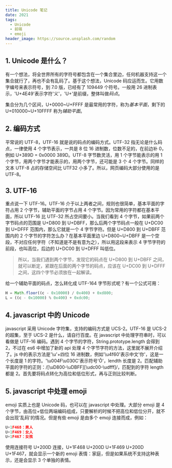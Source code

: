 ```yaml
---
title: Unicode 笔记
date: 2021
tags:
  - Unicode
  - 前端
  - emoji
header_image: https://source.unsplash.com/random
---
```


## 1. Unicode 是什么？

有一个想法，将全世界所有的字符号都包含在一个集合里边，任何机器支持这一个集合就行了，再也不会有乱码了。基于这个想法，Unicode 码应运而生。它用数字编号来表示符号，到 7.0 版，已经有了 109449 个符号。一般用 26 进制表示，'U+4E49'表示字符'义'，'U+'是前缀，整体叫做*码点*。

集合分为几个区间，U+0000~U+FFFF 是最常用的字符，称为*基本平面*，剩下的 U+010000~U+10FFFF 称为*辅助平面*。

## 2. 编码方式

平常说的 UTF-8，UTF-16 就是说的码点的编码方式。UTF-32 指无论是什么码点，一律使用 4 个字节表示，一共是 8 位 16 进制数，位数不足的，在前边补 0，例如 U+389D = 0x0000 389D。UTF-8 字节数灵活，用 1 个字节能表示的用 1 个字节，用两个字节才能表示的，用两个字节，还可能是 3 个 4 个字节。同样的文本 UTF-8 占的存储空间比 UTF32 小多了。所以，网页编码大部分使用的是 UTF-8。

## 3. UTF-16

重点说一下 UTF-16。UTF-16 介于以上两者之间，规则也很简单，基本平面的字符占用 2 个字节，辅助平面的字节占用 4 个字节。因为常用的字符都在基本平面，所以 UTF-16 比 UTF-32 所占空间要小。当我们看到 4 个字节，如果前两个字节码点的范围是 U+D800 到 U+DBFF，那么后两个字节码点一般在 U+DC00 到 U+DFFF 范围内，那么它就是一个 4 字节字符。但是 U+D800 到 U+DBFF 范围内的 2 个字节的字符怎么办？在基本平面里边 U+D800~U+DBFF 是一个空段，不对应任何字符（不知道是不是有意为之），所以用这段来表示 4 字节字符的前段，也叫高位，后边的 U+DC00 到 U+DFFF 叫低位。

> 所以，当我们遇到两个字节，发现它的码点在 U+D800 到 U+DBFF 之间，就可以断定，紧跟在后面的两个字节的码点，应该在 U+DC00 到 U+DFFF 之间，这四个字节必须放在一起解读。

给一个辅助平面的码点，怎么转化成 UTF-164 字节形式呢？有一个公式可用：

```js
H = Math.floor((c - 0x10000) / 0x400) + 0xd800;
L = ((c - 0x10000) % 0x400) + 0xdc00;
```

## 4. javascript 中的 Unicode

javascript 采用 Unicode 字符集，支持的编码方式是 UCS-2。UTF-16 是 UCS-2 的超集，至于 UCS-2 是什么，请自行百度。在 javascript 中处理字符串时，可以看做是 UTF-16 编码。遇到 4 个字节的字符，String.prototype.length 会得到 2，不过在 es6 中增加了新的 api 处理 4 个字节字符的方法，这里就不展开介绍了。js 中的表示方法是'\u'+四位 16 进制数，例如'\u4f60'表示中文'你'，这是一个长度是 1 的字符。'\u004F\u030C'表示符号'Ǒ'，lendth 长度是 2。匹配辅助平面的字符的正则：/[\uD800-\uDBFF][\udc00-\udfff]/，匹配到的字符 length 都是 2。首先要将码点转化为高位和低位形式，再与正则比较判断。

## 5. javascript 中处理 emoji

emoji 实质上也是 Unicode 码，也可以在 javascript 中处理。大部分 emoji 是 4 个字节，由高位+低位两端编码组成，只要解析的时候不把高位和低位分开，就不会出现'乱码'的情况。但是有些 emoji 是由多个 emoji 连接而成，例如：

```js
U+1F468：男人
U+1F469：女人
U+1F467：女孩
```

使用连接符号 U+200D 连接，U+1F468 U+200D U+1F469 U+200D U+1F467，就会显示一个新的 emoji 表情：家庭，但是如果系统不支持这种表示，还是会显示 3 个单独的表情。
